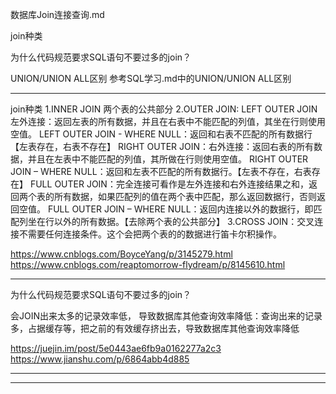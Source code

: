 数据库Join连接查询.md

join种类

为什么代码规范要求SQL语句不要过多的join？


UNION/UNION ALL区别
参考SQL学习.md中的UNION/UNION ALL区别

---------------------------------------------------------------------------------------------------------------------
join种类
1.INNER JOIN    两个表的公共部分
2.OUTER JOIN:
    LEFT OUTER JOIN     左外连接：返回左表的所有数据，并且在右表中不能匹配的列值，其坐在行则使用空值。
    LEFT OUTER JOIN - WHERE NULL：返回和右表不匹配的所有数据行【左表存在，右表不存在】
    RIGHT OUTER JOIN：右外连接：返回右表的所有数据，并且在左表中不能匹配的列值，其所做在行则使用空值。
    RIGHT OUTER JOIN – WHERE NULL：返回和左表不匹配的所有数据行。【左表不存在，右表存在】
    FULL OUTER JOIN：完全连接可看作是左外连接和右外连接结果之和，返回两个表的所有数据，如果匹配列的值在两个表中匹配，那么返回数据行，否则返回空值。
    FULL OUTER JOIN – WHERE NULL：返回内连接以外的数据行，即匹配列坐在行以外的所有数据。【去除两个表的公共部分】
3.CROSS JOIN：交叉连接不需要任何连接条件。这个会把两个表的的数据进行笛卡尔积操作。



https://www.cnblogs.com/BoyceYang/p/3145279.html
https://www.cnblogs.com/reaptomorrow-flydream/p/8145610.html



---------------------------------------------------------------------------------------------------------------------
为什么代码规范要求SQL语句不要过多的join？

会JOIN出来太多的记录效率低，
导致数据库其他查询效率降低：查询出来的记录多，占据缓存等，把之前的有效缓存挤出去，导致数据库其他查询效率降低

https://juejin.im/post/5e0443ae6fb9a0162277a2c3
https://www.jianshu.com/p/6864abb4d885



---------------------------------------------------------------------------------------------------------------------










---------------------------------------------------------------------------------------------------------------------



